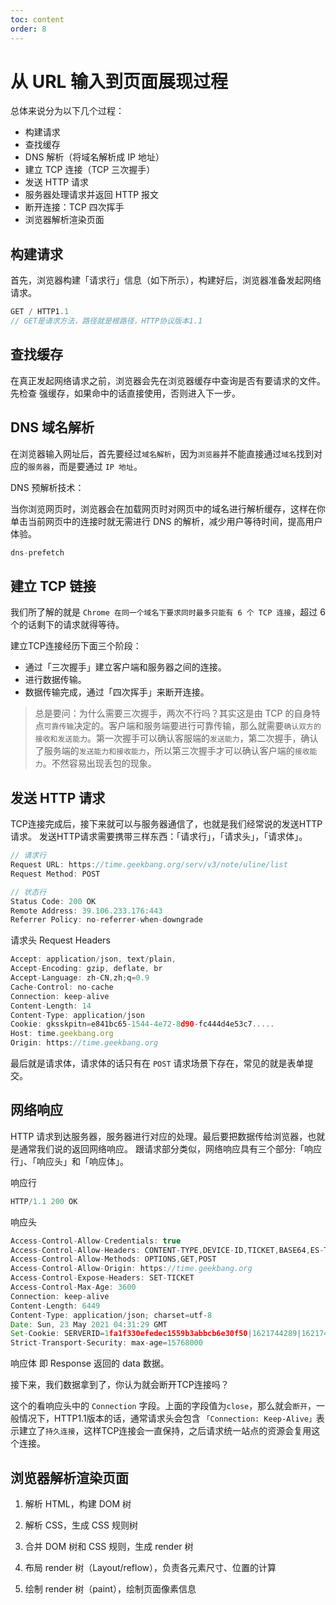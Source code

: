 ```yaml
---
toc: content
order: 8
---
```


# 从 URL 输入到页面展现过程

总体来说分为以下几个过程：
-   构建请求
-   查找缓存
-   DNS 解析（将域名解析成 IP 地址）
-   建立 TCP 连接（TCP 三次握手）
-   发送 HTTP 请求
-   服务器处理请求并返回 HTTP 报文
-   断开连接：TCP 四次挥手
-   浏览器解析渲染页面

## 构建请求

首先，浏览器构建「请求行」信息（如下所示），构建好后，浏览器准备发起网络请求。

``` js
GET / HTTP1.1
// GET是请求方法，路径就是根路径，HTTP协议版本1.1
```

## 查找缓存

在真正发起网络请求之前，浏览器会先在浏览器缓存中查询是否有要请求的文件。
先检查 强缓存，如果命中的话直接使用，否则进入下一步。

## DNS 域名解析

在浏览器输入网址后，首先要经过`域名解析`，因为`浏览器`并不能直接通过`域名`找到对应的`服务器`，而是要通过 `IP 地址`。

<!-- 什么是域名解析

```js
DNS 协议提供通过域名查找 IP 地址，或逆向从 IP 地址反查域名的服务。
DNS 是一个网络服务器，我们的域名解析简单来说就是在 DNS 上记录一条信息记录。
```

浏览器如何通过域名去查询 URL 对应的 IP 呢？

```js
DNS 域名解析分为 递归查询 和 迭代查询 两种方式，现一般为 迭代查询。
``` -->

DNS 预解析技术：

当你浏览网页时，浏览器会在加载网页时对网页中的域名进行解析缓存，这样在你单击当前网页中的连接时就无需进行 DNS 的解析，减少用户等待时间，提高用户体验。

```js
dns-prefetch
```

## 建立 TCP 链接 

我们所了解的就是 `Chrome 在同一个域名下要求同时最多只能有 6 个 TCP 连接`，超过 6 个的话剩下的请求就得等待。

建立TCP连接经历下面三个阶段：

- 通过「三次握手」建立客户端和服务器之间的连接。
- 进行数据传输。
- 数据传输完成，通过「四次挥手」来断开连接。

> 总是要问：为什么需要三次握手，两次不行吗？其实这是由 TCP 的自身特点`可靠传输`决定的。客户端和服务端要进行可靠传输，那么就需要`确认双方的接收和发送能力`。第一次握手可以确认客服端的`发送能力`，第二次握手，确认了服务端的`发送能力和接收能力`，所以第三次握手才可以确认客户端的`接收能力`。不然容易出现丢包的现象。

## 发送 HTTP 请求

TCP连接完成后，接下来就可以与服务器通信了，也就是我们经常说的发送HTTP请求。
发送HTTP请求需要携带三样东西：「请求行」，「请求头」，「请求体」。

```js
// 请求行
Request URL: https://time.geekbang.org/serv/v3/note/uline/list
Request Method: POST

// 状态行
Status Code: 200 OK
Remote Address: 39.106.233.176:443
Referrer Policy: no-referrer-when-downgrade
```

请求头 Request Headers

```js
Accept: application/json, text/plain,
Accept-Encoding: gzip, deflate, br
Accept-Language: zh-CN,zh;q=0.9
Cache-Control: no-cache
Connection: keep-alive
Content-Length: 14
Content-Type: application/json
Cookie: gksskpitn=e841bc65-1544-4e72-8d90-fc444d4e53c7.....
Host: time.geekbang.org
Origin: https://time.geekbang.org
```

最后就是请求体，请求体的话只有在 `POST` 请求场景下存在，常见的就是表单提交。

## 网络响应

HTTP 请求到达服务器，服务器进行对应的处理。最后要把数据传给浏览器，也就是通常我们说的返回网络响应。
跟请求部分类似，网络响应具有三个部分:「响应行」、「响应头」和「响应体」。

响应行

```js
HTTP/1.1 200 OK
```

响应头

```js
Access-Control-Allow-Credentials: true
Access-Control-Allow-Headers: CONTENT-TYPE,DEVICE-ID,TICKET,BASE64,ES-TYPE
Access-Control-Allow-Methods: OPTIONS,GET,POST
Access-Control-Allow-Origin: https://time.geekbang.org
Access-Control-Expose-Headers: SET-TICKET
Access-Control-Max-Age: 3600
Connection: keep-alive
Content-Length: 6449
Content-Type: application/json; charset=utf-8
Date: Sun, 23 May 2021 04:31:29 GMT
Set-Cookie: SERVERID=1fa1f330efedec1559b3abbcb6e30f50|1621744289|1621744128;Path=/
Strict-Transport-Security: max-age=15768000
```

响应体 即 Response 返回的 data 数据。

接下来，我们数据拿到了，你认为就会断开TCP连接吗？

这个的看响应头中的 `Connection` 字段。上面的字段值为`close`，那么就会`断开`，一般情况下，HTTP1.1版本的话，通常请求头会包含 `「Connection: Keep-Alive」`表示建立了`持久连接`，这样TCP连接会一直保持，之后请求统一站点的资源会复用这个连接。

## 浏览器解析渲染页面

1. 解析 HTML，构建 DOM 树

2. 解析 CSS，生成 CSS 规则树

3. 合并 DOM 树和 CSS 规则，生成 render 树

4. 布局 render 树（Layout/reflow），负责各元素尺寸、位置的计算

5. 绘制 render 树（paint），绘制页面像素信息



<!-- https://juejin.cn/post/6844903784229896199 -->
